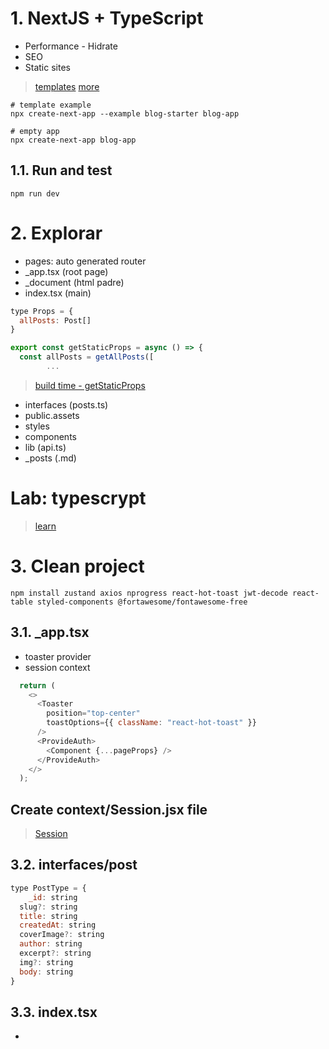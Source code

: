 
# 1. NextJS + TypeScript
- Performance - Hidrate
- SEO
- Static sites

> [templates](https://vercel.com/templates?framework=next.js&utm_source=create-next-app&utm_medium=default-template&utm_campaign=create-next-app)
> [more](https://www.tailwindawesome.com/?price=free&technology=7&type=template)
```
# template example
npx create-next-app --example blog-starter blog-app

# empty app
npx create-next-app blog-app
```
## 1.1. Run and test
```
npm run dev
```

# 2. Explorar
- pages: auto generated router
- _app.tsx (root page)
- _document (html padre)
- index.tsx (main)
```js
type Props = {
  allPosts: Post[]
}
```
```js
export const getStaticProps = async () => {
  const allPosts = getAllPosts([
		...
```
> [build time - getStaticProps](https://nextjs.org/docs/basic-features/data-fetching/get-static-props#when-should-i-use-getstaticprops)
- interfaces (posts.ts)
- public.assets
- styles
- components
- lib (api.ts)
- _posts (.md)

# Lab: typescrypt
> [learn](https://learn.microsoft.com/en-us/training/modules/typescript-get-started/)
# 3. Clean project
```
npm install zustand axios nprogress react-hot-toast jwt-decode react-table styled-components @fortawesome/fontawesome-free
```
## 3.1. _app.tsx
- toaster provider
- session context
```js
  return (
    <>
      <Toaster
        position="top-center"
        toastOptions={{ className: "react-hot-toast" }}
      />
      <ProvideAuth>
        <Component {...pageProps} />
      </ProvideAuth>
    </>
  );
```
## Create context/Session.jsx file
> [Session](./lab03/blog-starter-app/context/Session.jsx)
## 3.2. interfaces/post
```js
type PostType = {
	_id: string
  slug?: string
  title: string
  createdAt: string
  coverImage?: string
  author: string
  excerpt?: string
  img?: string
  body: string
}
```
## 3.3. index.tsx
- <title> tag
- <components>/<intro> tag
- useEffect Hook (api call)
- - add store
- - api call (readAll posts)

## 3.4. HeroPost.tsx
## 3.5. DateFormater.tsx
## 3.6. MoreStories
## 3.7. PostPreview
## 3.8. Slug (_id)
- post interface: _id
## 3.9. HeroPost: _id
## 3.10. MoreStories: _id
## 3.11. post/[_id].tsx
```js
 const { post, isLoading, getPost } = postStore();
	useEffect(() => {
		getPost(router.query._id);
	}, [router.query._id]);
```
### 3.11.1. PostHeader

# 4. Login
## 4.1. alert.tsx (login banner)
## 4.2. Lab: login page
> [forms](https://github.com/tailwindlabs/tailwindcss-forms)
```
npm install -D @tailwindcss/forms
```
- tailwind.config.js
```js
plugins: [require("@tailwindcss/forms")],
```

# 5. apiClient ENV Vars
# 6. SSR vs SSG
# 7. Lab: Admin dashboard



# 8. export static files


# 9. Deploy Vercel

# 10. Práctica Blog-Post (CRUD)
## 10.1. Create post
## 10.2. Read post
## 10.3. Update post
## 10.4. Delete post
# 11. Admin Page: Infinity scroll

